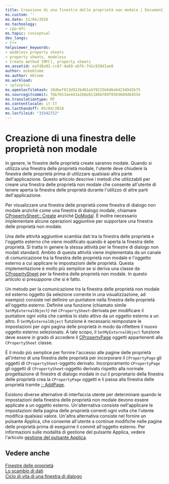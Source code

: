 ```yaml
---
title: Creazione di una finestra delle proprietà non modale | Documenti Microsoft
ms.custom: ''
ms.date: 11/04/2016
ms.technology:
- cpp-mfc
ms.topic: conceptual
dev_langs:
- C++
helpviewer_keywords:
- modeless property sheets
- property sheets, modeless
- Create method [MFC], property sheets
ms.assetid: eafd8a92-cc67-4a69-a5fb-742c920d1ae8
author: mikeblome
ms.author: mblome
ms.workload:
- cplusplus
ms.openlocfilehash: 10dbef813d922bd01a5f9215b6d6e642349d2b75
ms.sourcegitcommit: 76b7653ae443a2b8eb1186b789f8503609d6453e
ms.translationtype: MT
ms.contentlocale: it-IT
ms.lasthandoff: 05/04/2018
ms.locfileid: "33342722"
---
```

# <a name="creating-a-modeless-property-sheet"></a>Creazione di una finestra delle proprietà non modale
In genere, le finestre delle proprietà create saranno modale. Quando si utilizza una finestra delle proprietà modale, l'utente deve chiudere la finestra delle proprietà prima di utilizzare qualsiasi altra parte dell'applicazione. Questo articolo descrive i metodi che utilizzabili per creare una finestra delle proprietà non modale che consente all'utente di tenere aperta la finestra delle proprietà durante l'utilizzo di altre parti dell'applicazione.  
  
 Per visualizzare una finestra delle proprietà come finestra di dialogo non modale anziché come una finestra di dialogo modale, chiamare [CPropertySheet:: Create](../mfc/reference/cpropertysheet-class.md#create) anziché [DoModal](../mfc/reference/cpropertysheet-class.md#domodal). È inoltre necessario implementare alcune operazioni aggiuntive per supportare una finestra delle proprietà non modale.  
  
 Una delle attività aggiuntive scambia dati tra la finestra delle proprietà e l'oggetto esterno che viene modificato quando è aperta la finestra delle proprietà. Si tratta in genere la stessa attività per le finestre di dialogo non modali standard. Ambito di questa attività viene implementata da un canale di comunicazione tra la finestra delle proprietà non modale e l'oggetto esterno a cui applicare le impostazioni delle proprietà. Questa implementazione è molto più semplice se si deriva una classe da [CPropertySheet](../mfc/reference/cpropertysheet-class.md) per la finestra delle proprietà non modale. In questo articolo si presuppone che si è fatto.  
  
 Un metodo per la comunicazione tra la finestra delle proprietà non modale ed esterno oggetto (la selezione corrente in una visualizzazione, ad esempio) consiste nel definire un puntatore nella finestra delle proprietà all'oggetto esterno. Definire una funzione (chiamato simile `SetMyExternalObject`) nei `CPropertySheet`-derivata per modificare il puntatore ogni volta che cambia lo stato attivo da un oggetto esterno a un altro. Il `SetMyExternalObject` funzione è necessario reimpostare le impostazioni per ogni pagina delle proprietà in modo da riflettere il nuovo oggetto esterno selezionato. A tale scopo, il `SetMyExternalObject` funzione deve essere in grado di accedere il [CPropertyPage](../mfc/reference/cpropertypage-class.md) oggetti appartenenti alla `CPropertySheet` classe.  
  
 È il modo più semplice per fornire l'accesso alle pagine delle proprietà all'interno di una finestra delle proprietà per incorporare il `CPropertyPage` gli oggetti di `CPropertySheet`-oggetto derivato. Incorporamento `CPropertyPage` gli oggetti di `CPropertySheet`-oggetto derivato rispetto alla normale progettazione di finestre di dialogo modale in cui il proprietario della finestra delle proprietà crea la `CPropertyPage` oggetti e li passa alla finestra delle proprietà tramite [ :: AddPage](../mfc/reference/cpropertysheet-class.md#addpage).  
  
 Esistono diverse alternative di interfaccia utente per determinare quando le impostazioni della finestra delle proprietà non modale devono essere applicate a un oggetto esterno. Un'alternativa consiste nell'applicare le impostazioni della pagina delle proprietà correnti ogni volta che l'utente modifica qualsiasi valore. Un'altra alternativa consiste nel fornire un pulsante Applica, che consente all'utente a continue modifiche nelle pagine delle proprietà prima di eseguirne il commit all'oggetto esterno. Per informazioni sulle modalità di gestione del pulsante Applica, vedere l'articolo [gestione del pulsante Applica](../mfc/handling-the-apply-button.md).  
  
## <a name="see-also"></a>Vedere anche  
 [Finestre delle proprietà](../mfc/property-sheets-mfc.md)   
 [Lo scambio di dati](../mfc/exchanging-data.md)   
 [Ciclo di vita di una finestra di dialogo](../mfc/life-cycle-of-a-dialog-box.md)

